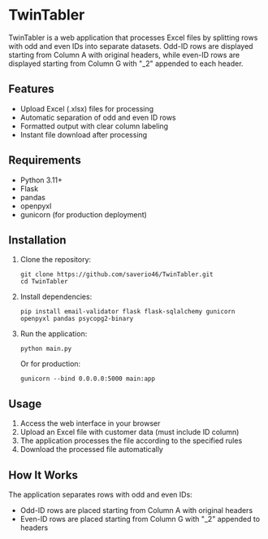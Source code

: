 # TwinTabler

TwinTabler is a web application that processes Excel files by splitting rows with odd and even IDs into separate datasets. Odd-ID rows are displayed starting from Column A with original headers, while even-ID rows are displayed starting from Column G with "_2" appended to each header.

## Features

- Upload Excel (.xlsx) files for processing
- Automatic separation of odd and even ID rows
- Formatted output with clear column labeling
- Instant file download after processing

## Requirements

- Python 3.11+
- Flask
- pandas
- openpyxl
- gunicorn (for production deployment)

## Installation

1. Clone the repository:
   ```
   git clone https://github.com/saverio46/TwinTabler.git
   cd TwinTabler
   ```

2. Install dependencies:
   ```
   pip install email-validator flask flask-sqlalchemy gunicorn openpyxl pandas psycopg2-binary
   ```

3. Run the application:
   ```
   python main.py
   ```
   
   Or for production:
   ```
   gunicorn --bind 0.0.0.0:5000 main:app
   ```

## Usage

1. Access the web interface in your browser
2. Upload an Excel file with customer data (must include ID column)
3. The application processes the file according to the specified rules
4. Download the processed file automatically

## How It Works

The application separates rows with odd and even IDs:
- Odd-ID rows are placed starting from Column A with original headers
- Even-ID rows are placed starting from Column G with "_2" appended to headers